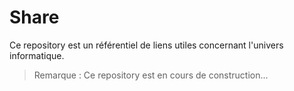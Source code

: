 # Share

Ce repository est un référentiel de liens utiles concernant l'univers informatique.

> Remarque : Ce repository est en cours de construction...
